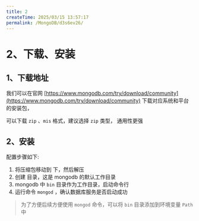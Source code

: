 ```yaml
---
title: 2
createTime: 2025/03/15 13:57:17
permalink: /MongoDB/d3s6ev26/
---
```

# 2、下载、安装

## 1、下载地址

我们可以在官网 [https://www.mongodb.com/try/download/community](https://www.mongodb.com/try/download/community) 下载对应系统和平台的安装包，

可以下载 `zip` 、`mis` 格式，建议选择 `zip` 类型， 通用性更强

## 2、安装

配置步骤如下:

1. 将压缩包移动到 <Folder path="C:\Program Files" />下，然后解压
2. 创建 <Folder path="C:\data\db" /> 目录，这是 mongodb 的默认工作目录
3. mongodb 中 `bin` 目录作为工作目录，启动命令行
4. 运行命令 `mongod` ，确认数据库服务是否启动成功

> 为了方便后续方便使用 `mongod` 命令，可以将 `bin` 目录添加到环境变量 `Path` 中

